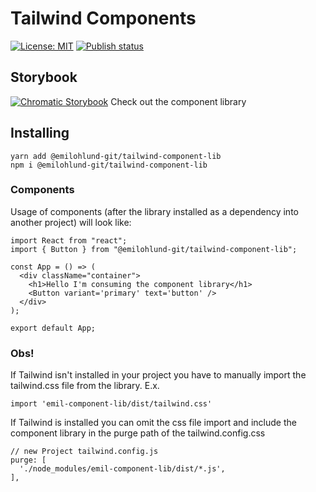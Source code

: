 # Tailwind Components
[![License: MIT](https://img.shields.io/badge/License-MIT-green.svg)](https://opensource.org/licenses/MIT) [![Publish status](https://github.com/emilohlund-git/tailwind-component-lib/actions/workflows/publish.yml/badge.svg)]()

## Storybook
[![Chromatic Storybook](https://raw.githubusercontent.com/storybookjs/brand/main/badge/badge-storybook.svg)](https://637bc3c27472f0817bd0eeed-oqkwidjwcq.chromatic.com/) Check out the component library 

## Installing
```
yarn add @emilohlund-git/tailwind-component-lib
npm i @emilohlund-git/tailwind-component-lib
```

### Components

Usage of components (after the library installed as a dependency into another project) will look like:

```TSX
import React from "react";
import { Button } from "@emilohlund-git/tailwind-component-lib";

const App = () => (
  <div className="container">
    <h1>Hello I'm consuming the component library</h1>
    <Button variant='primary' text='button' />
  </div>
);

export default App;
```

### Obs!
If Tailwind isn't installed in your project you have to manually import the tailwind.css file from the library. E.x.
```TSX
import 'emil-component-lib/dist/tailwind.css'
```
If Tailwind is installed you can omit the css file import and include the component library in the purge path of the tailwind.config.css
```JS
// new Project tailwind.config.js
purge: [
  './node_modules/emil-component-lib/dist/*.js',
],
```